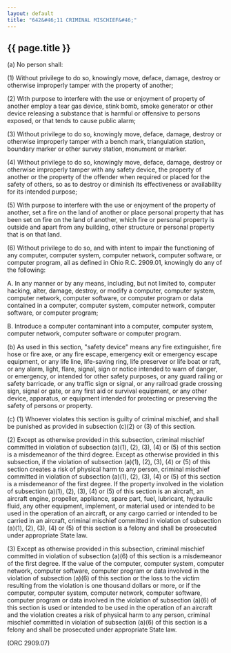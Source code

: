 ```yaml
---
layout: default 
title: "642&#46;11 CRIMINAL MISCHIEF&#46;"
---
```


{{ page.title }}
----------------

​(a) No person shall:

​(1) Without privilege to do so, knowingly move, deface, damage, destroy
or otherwise improperly tamper with the property of another;

​(2) With purpose to interfere with the use or enjoyment of property of
another employ a tear gas device, stink bomb, smoke generator or other
device releasing a substance that is harmful or offensive to persons
exposed, or that tends to cause public alarm;

​(3) Without privilege to do so, knowingly move, deface, damage, destroy
or otherwise improperly tamper with a bench mark, triangulation station,
boundary marker or other survey station, monument or marker.

​(4) Without privilege to do so, knowingly move, deface, damage, destroy
or otherwise improperly tamper with any safety device, the property of
another or the property of the offender when required or placed for the
safety of others, so as to destroy or diminish its effectiveness or
availability for its intended purpose;

​(5) With purpose to interfere with the use or enjoyment of the property
of another, set a fire on the land of another or place personal property
that has been set on fire on the land of another, which fire or personal
property is outside and apart from any building, other structure or
personal property that is on that land.

​(6) Without privilege to do so, and with intent to impair the
functioning of any computer, computer system, computer network, computer
software, or computer program, all as defined in Ohio R.C. 2909.01,
knowingly do any of the following:

A. In any manner or by any means, including, but not limited to,
computer hacking, alter, damage, destroy, or modify a computer, computer
system, computer network, computer software, or computer program or data
contained in a computer, computer system, computer network, computer
software, or computer program;

B. Introduce a computer contaminant into a computer, computer system,
computer network, computer software or computer program.

​(b) As used in this section, "safety device" means any fire
extinguisher, fire hose or fire axe, or any fire escape, emergency exit
or emergency escape equipment, or any life line, life-saving ring, life
preserver or life boat or raft, or any alarm, light, flare, signal, sign
or notice intended to warn of danger, or emergency, or intended for
other safety purposes, or any guard railing or safety barricade, or any
traffic sign or signal, or any railroad grade crossing sign, signal or
gate, or any first aid or survival equipment, or any other device,
apparatus, or equipment intended for protecting or preserving the safety
of persons or property.

​(c) (1) Whoever violates this section is guilty of criminal mischief,
and shall be punished as provided in subsection (c)(2) or (3) of this
section.

​(2) Except as otherwise provided in this subsection, criminal mischief
committed in violation of subsection (a)(1), (2), (3), (4) or (5) of
this section is a misdemeanor of the third degree. Except as otherwise
provided in this subsection, if the violation of subsection (a)(1), (2),
(3), (4) or (5) of this section creates a risk of physical harm to any
person, criminal mischief committed in violation of subsection (a)(1),
(2), (3), (4) or (5) of this section is a misdemeanor of the first
degree. If the property involved in the violation of subsection (a)(1),
(2), (3), (4) or (5) of this section is an aircraft, an aircraft engine,
propeller, appliance, spare part, fuel, lubricant, hydraulic fluid, any
other equipment, implement, or material used or intended to be used in
the operation of an aircraft, or any cargo carried or intended to be
carried in an aircraft, criminal mischief committed in violation of
subsection (a)(1), (2), (3), (4) or (5) of this section is a felony and
shall be prosecuted under appropriate State law.

​(3) Except as otherwise provided in this subsection, criminal mischief
committed in violation of subsection (a)(6) of this section is a
misdemeanor of the first degree. If the value of the computer, computer
system, computer network, computer software, computer program or data
involved in the violation of subsection (a)(6) of this section or the
loss to the victim resulting from the violation is one thousand dollars
or more, or if the computer, computer system, computer network, computer
software, computer program or data involved in the violation of
subsection (a)(6) of this section is used or intended to be used in the
operation of an aircraft and the violation creates a risk of physical
harm to any person, criminal mischief committed in violation of
subsection (a)(6) of this section is a felony and shall be prosecuted
under appropriate State law.

(ORC 2909.07)
